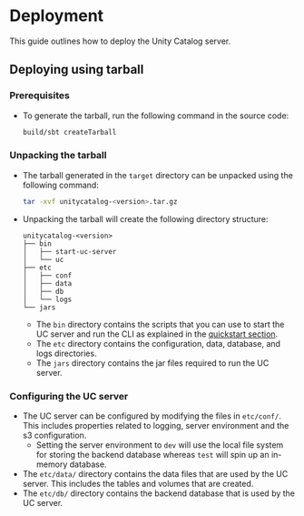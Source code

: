 # Deployment

This guide outlines how to deploy the Unity Catalog server.

## Deploying using tarball

### Prerequisites

- To generate the tarball, run the following command in the source code:
  ```sh
  build/sbt createTarball
  ```

### Unpacking the tarball

- The tarball generated in the `target` directory can be unpacked using the following command:
  ```sh
  tar -xvf unitycatalog-<version>.tar.gz
  ```
- Unpacking the tarball will create the following directory structure:
  ```
  unitycatalog-<version>
  ├── bin
  │   ├── start-uc-server
  │   └── uc
  ├── etc
  │   ├── conf
  │   ├── data
  │   ├── db
  │   └── logs
  └── jars
  ```
  - The `bin` directory contains the scripts that you can use to start the UC server and run the CLI as explained in the [quickstart section](../README.md).
  - The `etc` directory contains the configuration, data, database, and logs directories.
  - The `jars` directory contains the jar files required to run the UC server.

### Configuring the UC server

- The UC server can be configured by modifying the files in `etc/conf/`. This includes properties related to logging, server environment and the s3 configuration.
  - Setting the server environment to `dev` will use the local file system for storing the backend database whereas `test` will spin up an in-memory database.
- The `etc/data/` directory contains the data files that are used by the UC server. This includes the tables and volumes that are created.
- The `etc/db/` directory contains the backend database that is used by the UC server.
